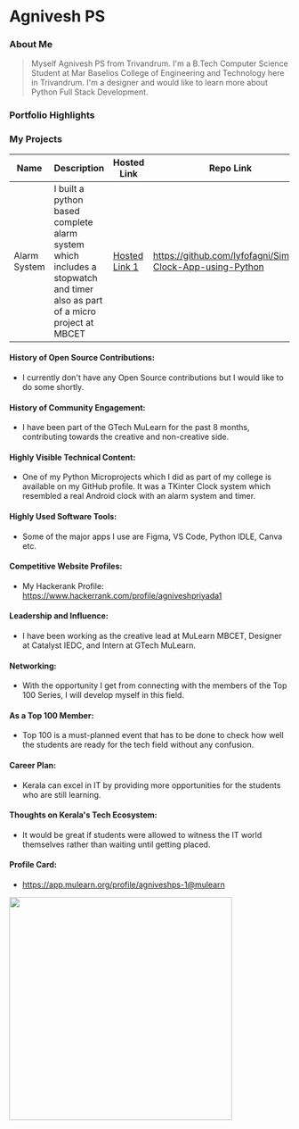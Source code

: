 # Agnivesh PS 

### About Me

> Myself Agnivesh PS from Trivandrum. I'm a B.Tech Computer Science Student at Mar Baselios College of Engineering and Technology here in Trivandrum. I'm a designer and would like to learn more about Python Full Stack Development.


### Portfolio Highlights
### My Projects

| Name           | Description                                                                      | Hosted Link                              | Repo Link                                                      |
|----------------|----------------------------------------------------------------------------------|------------------------------------------|----------------------------------------------------------------|
| Alarm System      | I built a python based complete alarm system which includes a stopwatch and timer also as part of a micro project at MBCET    | [Hosted Link 1](https://example.com)     | https://github.com/lyfofagni/Simple-Clock-App-using-Python                 |

#### History of Open Source Contributions:

- I currently don't have any Open Source contributions but I would like to do some shortly.

#### History of Community Engagement:

- I have been part of the GTech MuLearn for the past 8 months, contributing towards the creative and non-creative side.

#### Highly Visible Technical Content:

- One of my Python Microprojects which I did as part of my college is available on my GitHub profile. It was a TKinter Clock system which resembled a real Android clock with an alarm system and timer.

#### Highly Used Software Tools:

- Some of the major apps I use are Figma, VS Code, Python IDLE, Canva etc.

#### Competitive Website Profiles:

- My Hackerank Profile: https://www.hackerrank.com/profile/agniveshpriyada1

#### Leadership and Influence:

-  I have been working as the creative lead at MuLearn MBCET, Designer at Catalyst IEDC, and Intern at GTech MuLearn.

#### Networking:

- With the opportunity I get from connecting with the members of the Top 100 Series, I will develop myself in this field.
  
#### As a Top 100 Member:

- Top 100 is a must-planned event that has to be done to check how well the students are ready for the tech field without any confusion.
  
#### Career Plan:

- Kerala can excel in IT by providing more opportunities for the students who are still learning.

#### Thoughts on Kerala's Tech Ecosystem:

- It would be great if students were allowed to witness the IT world themselves rather than waiting until getting placed.

#### Profile Card:

- https://app.mulearn.org/profile/agniveshps-1@mulearn

<img
    src="https://mulearn.org/embed/rank/agniveshps-1@mulearn"
    width="400px">
</img>


